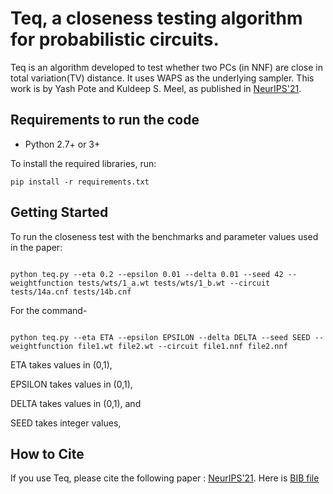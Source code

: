 # Teq, a closeness testing algorithm for probabilistic circuits.

Teq is an algorithm developed to test whether two PCs (in NNF) are close in total variation(TV) distance. It uses WAPS as the underlying sampler. This work is by Yash Pote and Kuldeep S. Meel, as published in [NeurIPS'21](https://meelgroup.github.io/files/publications/NeurIPS21_PCtest.pdf).

## Requirements to run the code

* Python 2.7+ or 3+
 
To install the required libraries, run:

```
pip install -r requirements.txt

```

## Getting Started

To run the closeness test with the benchmarks and parameter values used in the paper:
 

```

python teq.py --eta 0.2 --epsilon 0.01 --delta 0.01 --seed 42 --weightfunction tests/wts/1_a.wt tests/wts/1_b.wt --circuit tests/14a.cnf tests/14b.cnf

```

For the command-

  

```

python teq.py --eta ETA --epsilon EPSILON --delta DELTA --seed SEED --weightfunction file1.wt file2.wt --circuit file1.nnf file2.nnf

```

  

ETA takes values in (0,1),

EPSILON takes values in (0,1),

DELTA takes values in (0,1), and

SEED takes integer values,

 


## How to Cite

If you use Teq, please cite the following paper : [NeurIPS'21](https://meelgroup.github.io/files/publications/NeurIPS21_PCtest.pdf). Here is [BIB file](https://www.comp.nus.edu.sg/~meel/bib/PM21.bib)

